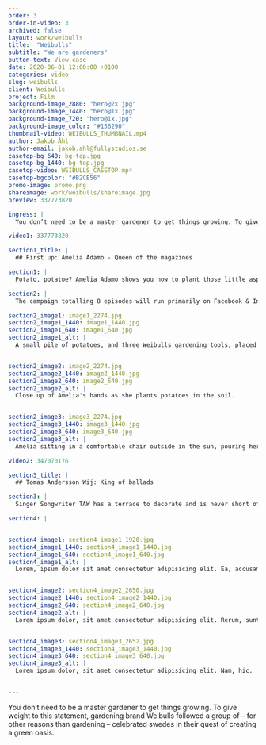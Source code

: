 ```yaml
---
order: 3
order-in-video: 3
archived: false
layout: work/weibulls
title:  "Weibulls"
subtitle: "We are gardeners"
button-text: View case
date: 2020-06-01 12:00:00 +0100
categories: video
slug: weibulls
client: Weibulls
project: Film
background-image_2880: "hero@2x.jpg"
background-image_1440: "hero@1x.jpg"
background-image_720: "hero@1x.jpg"
background-image_color: "#156290"
thumbnail-video: WEIBULLS_THUMBNAIL.mp4
author: Jakob Åhl
author-email: jakob.ahl@fullystudios.se
casetop-bg_640: bg-top.jpg
casetop-bg_1440: bg-top.jpg
casetop-video: WEIBULLS_CASETOP.mp4
casetop-bgcolor: "#B2CE56"
promo-image: promo.png
shareimage: work/weibulls/shareimage.jpg
preview: 337773820

ingress: |
  You don’t need to be a master gardener to get things growing. To give weight to this statement, gardening brand Weibulls followed a group of – for other reasons than gardening – celebrated swedes in their quest of creating a green oasis.

video1: 337773820

section1_title: |
  ## First up: Amelia Adamo - Queen of the magazines

section1: |
  Potato, potatoe? Amelia Adamo shows you how to plant those little aspiring spuds with confidence and grace. No garden required.

section2: |
  The campaign totalling 8 episodes will run primarily on Facebook & Instagram.

section2_image1: image1_2274.jpg
section2_image1_1440: image1_1440.jpg
section2_image1_640: image1_640.jpg
section2_image1_alt: |
  A small pile of potatoes, and three Weibulls gardening tools, placed on the floor of Amelia's wooden deck outside.


section2_image2: image2_2274.jpg
section2_image2_1440: image2_1440.jpg
section2_image2_640: image2_640.jpg
section2_image2_alt: |
  Close up of Amelia's hands as she plants potatoes in the soil.


section2_image3: image3_2274.jpg
section2_image3_1440: image3_1440.jpg
section2_image3_640: image3_640.jpg
section2_image3_alt: |
  Amelia sitting in a comfortable chair outside in the sun, pouring herself some tea.

video2: 347070176

section3_title: |
  ## Tomas Andersson Wij: King of ballads

section3: |
  Singer Songwriter TAW has a terrace to decorate and is never short of ideas. Roses, lavender, a tree perhaps? No time for music when you can make your own garden 2 floors up.

section4: |


section4_image1: section4_image1_1920.jpg
section4_image1_1440: section4_image1_1440.jpg
section4_image1_640: section4_image1_640.jpg
section4_image1_alt: |
  Lorem, ipsum dolor sit amet consectetur adipisicing elit. Ea, accusamus.


section4_image2: section4_image2_2650.jpg
section4_image2_1440: section4_image2_1440.jpg
section4_image2_640: section4_image2_640.jpg
section4_image2_alt: |
  Lorem ipsum dolor, sit amet consectetur adipisicing elit. Rerum, sunt.


section4_image3: section4_image3_2652.jpg
section4_image3_1440: section4_image3_1440.jpg
section4_image3_640: section4_image3_640.jpg
section4_image3_alt: |
  Lorem ipsum dolor, sit amet consectetur adipisicing elit. Nam, hic.


---
```

You don’t need to be a master gardener to get things growing. To give weight to this statement, gardening brand Weibulls followed a group of – for other reasons than gardening – celebrated swedes in their quest of creating a green oasis.